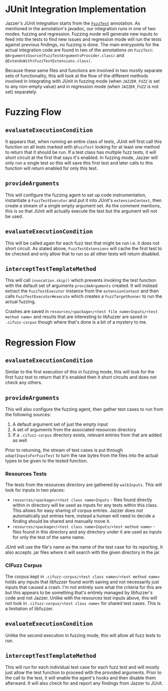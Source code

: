 # JUnit Integration Implementation

Jazzer's JUnit integration starts from
the [`FuzzTest`](../src/main/java/com/code_intelligence/jazzer/junit/FuzzTest.java) annotation. As mentioned in the
annotation's javadoc, our integration runs in one of two modes: fuzzing and regression. Fuzzing mode will generate new
inputs to feed into the tests to find new issues and regression mode will run the tests against previous findings, no
fuzzing is done. The main entrypoints for the actual integration code are found in two of the annotations
on `FuzzTest`: `@ArgumentsSource(FuzzTestArgumentsProvider.class)` and `@ExtendsWith(FuzzTestExtensions.class)`.

Because these same files and functions are involved in two mostly separate sets of functionality, this will look at the
flow of the different methods involved in integrating with JUnit in fuzzing mode (when `JAZZER_FUZZ` is set to any
non-empty value) and in regression mode (when `JAZZER_FUZZ` is not set) separately.

# Fuzzing Flow

## `evaluateExecutionCondition`

It appears that, when running an entire class of tests, JUnit will first call this function on all tests marked
with `@FuzzTest` looking for at least one method to return that it should be run. If a test class has multiple fuzz tests, it
will short circuit at the first that says it's enabled. In fuzzing mode, Jazzer will only run a single test so this will
save this first test and later calls to this function will return enabled for only this test.

## `provideArguments`

This will configure the fuzzing agent to set up code instrumentation, instantiate a `FuzzTestExecutor` and put it into
JUnit's `extensionContext`, then create a stream of a single empty argument set. As the comment mentions, this is so
that JUnit will actually execute the test but the argument will not be used.

## `evaluateExecutionCondition`

This will be called again for each fuzz test that might be run i.e. it does not short circuit. As
stated above, `FuzzTestExtensions` will cache the first test to be checked and only allow that to run so all other tests
will return disabled.

## `interceptTestTemplateMethod`

This will call `invocation.skip()` which prevents invoking the test function with the default set of
arguments `provideArguments` created. It will instead extract the `FuzzTestExecutor` instance from
the `extensionContext` and then calls `FuzzTestExecutor#execute` which creates a `FuzzTargetRunner` to run the actual
fuzzing.

Crashes are saved in `resources/<package>/<test file name>Inputs/<test method name>` and results that are interesting to
libfuzzer are saved in `.cifuzz-corpus` though where that's done is a bit of a mystery to me.

# Regression Flow

## `evaluateExecutionCondition`

Similar to the first execution of this in fuzzing mode, this will look for the first fuzz test to return that it's
enabled then it short circuits and does not check any others.

## `provideArguments`

This will also configure the fuzzing agent, then gather test cases to run from the following sources:

1. A default argument set of just the empty input
2. A set of arguments from the associated resources directory
3. If a `.cifuzz-corpus` directory exists, relevant entries from that are added as well

Prior to returning, the stream of test cases is put through `adaptInputsForFuzzTest` to turn the raw bytes from the
files into the actual types to be given to the tested function.

### Resources Tests

The tests from the resources directory are gathered by `walkInputs`. This will look for inputs in two places:
- `resources/<package>/<test class name>Inputs` - files found directly within in directory will be used as inputs for 
  any tests within this class. This allows for easy sharing of corpus entries. Jazzer does not automatically put entries
  here, instead a human will need to decide a finding should be shared and manually move it.
- `resources/<package>/<test class name>Inputs/<test method name>` - files found in this directory and any directory
  under it are used as inputs for only the test of the same name.

JUnit will use the file's name as the name of the test case for its reporting. It also accepts .jar files where it will
search with the given directory in the jar.

### CIFuzz Corpus

The corpus kept in `.cifuzz-corpus/<test class name>/<test method name>` holds any inputs that libfuzzer found worth
saving and not necessarily just inputs that caused a crash. I'm not entirely sure what the criteria for this are but
this appears to be something that's entirely managed by libfuzzer's code and not Jazzer. Unlike with the resources test
inputs above, this will not look in `.cifuzz-corpus/<test class name>` for shared test cases. This is a limitation of
libfuzzer.

## `evaluateExecutionCondition`

Unlike the second execution in fuzzing mode, this will allow all fuzz tests to run.

## `interceptTestTemplateMethod`

This will run for each individual test case for each fuzz test and will mostly just allow the test function to proceed
with the provided arguments. Prior to the call to the test, it will enable the agent's hooks and then disable them
afterward. It will also check for and report any findings from Jazzer to JUnit.
